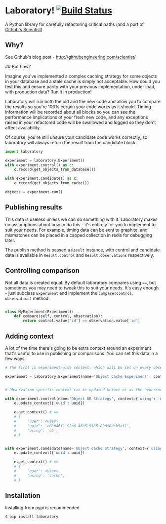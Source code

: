 # Laboratory! [![Build Status](https://travis-ci.org/joealcorn/laboratory.svg?branch=master)](https://travis-ci.org/joealcorn/laboratory)

A Python library for carefully refactoring critical paths (and a port of [Github's Scientist](https://github.com/github/scientist)).


## Why?

See Github's blog post - http://githubengineering.com/scientist/


## But how?

Imagine you've implemented a complex caching strategy for some objects in your database and a stale cache is simply not acceptable.
How could you test this and ensure parity with your previous implementation, under load, with production data?
Run it in production!

Laboratory will run both the old and the new code and allow you to compare the results so you're 100% certain your code works as it should.
Timing information will be recorded about all blocks so you can see the performance implications of your fresh new code, and any exceptions
raised in your refactored code will be swallowed and logged so they don't affect availability.

Of course, you're still unsure your candidate code works correctly, so laboratory will always return the result from the candidate block.


```python
import laboratory

experiment = laboratory.Experiment()
with experiment.control() as c:
    c.record(get_objects_from_database())

with experiment.candidate() as c:
    c.record(get_objects_from_cache())

objects = experiment.run()
```

## Publishing results

This data is useless unless we can do something with it. Laboratory makes no assumptions about how to do this - it's entirely for you
to implement to suit your needs.
For example, timing data can be sent to graphite, and mismatches can be placed in a capped collection in redis for debugging later.

The publish method is passed a `Result` instance, with control and candidate data is available in `Result.control` and `Result.observations`
respectively.


## Controlling comparison

Not all data is created equal. By default laboratory compares using `==`, but sometimes you may need to tweak this to suit your needs.
It's easy enough - just subclass `Experiment` and implement the `compare(control, observation)` method.

```python

class MyExperiment(Experiment):
    def compare(self, control, observation):
        return control.value['id'] == observation.value['id']
```


## Adding context

A lot of the time there's going to be extra context around an experiment that's useful to use in publishing or comparisons.
You can set this data in a few ways.

```python
# The first is experiment-wide context, which will be set on every observation laboratory makes.

experiment = laboratory.Experiment(name='Object Cache Experiment', context={'user': user})


# Observation-specific context can be updated before or as the experiment is running.

with experiment.control(name='Object DB Strategy', context={'using': 'db'}) as e:
    e.update_context({'uuid': uuid})

    e.get_context() # ==
    # {
    #     'user': <User>,
    #     'uuid': 'c08d46f1-92a6-46e5-9185-82d90dcb5af1',
    #     'using': 'db',
    # }


with experiment.candidate(name='Object Cache Strategy', context={'using': 'cache'}) as e:
    e.update_context({'uuid': uuid})

    e.get_context() # ==
    # {
    #     'user': <User>,
    #     'using': 'cache',
    # }
```


## Installation

Installing from pypi is recommended

`$ pip install laboratory`
